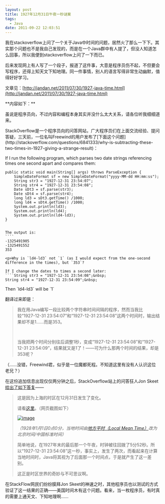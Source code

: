 ```yaml
---
layout: post
title: 1927年12月31日午夜一秒谜案
tags:
  - Java
date: 2011-09-22 12:03:51
---
```


我在stackoverflow上问了一个关于Java中时间的问题，居然火了那么一下下。其实那个问题也不是我自己发现的，而是在一个Java群中有人提了，但没人知道怎么回事，所以我便到stackoverflow上问了一下而已。

后来发现网上有人写了一个段子，报道了这件事，大意是程序员伤不起，不但要会写程序，还得上知天文下知地理。同一件事情，别人的语言写得非常生动幽默，值得好好学习。

文章见：[http://jandan.net/2011/07/30/1927-java-time.html](http://jandan.net/2011/07/30/1927-java-time.html)

<span id="more-349"></span>
<p>**内容如下：**

虽说是程序员向，不过内容和编程本身其实并没什么太大关系，请各位听我细细道来。
<p>StackOverflow是一个程序员向的问答网站，广大程序员们在上面交流经验、提问答疑，三天前，一位名叫Freewind的用户发布了[下面这个问题](http://stackoverflow.com/questions/6841333/why-is-subtracting-these-two-times-in-1927-giving-a-strange-result)：
<p>If I run the following program, which parses two date strings referencing times one second apart and compares them: 

    public static void main(String[] args) throws ParseException {
        SimpleDateFormat sf = new SimpleDateFormat("yyyy-MM-dd HH:mm:ss");  
        String str3 = "1927-12-31 23:54:07";  
        String str4 = "1927-12-31 23:54:08";  
        Date sDt3 = sf.parse(str3);  
        Date sDt4 = sf.parse(str4);  
        long ld3 = sDt3.getTime() /1000;
        long ld4 = sDt4.getTime() /1000;
        System.out.println(ld3);  
        System.out.println(ld4);  
        System.out.println(ld4-ld3);
    } 
    

    The output is:
    ````
    -1325491905
    -1325491552
    353
    
    <p>Why is `ld4-ld3` not `1` (as I would expect from the one-second difference in the times), but `353`? 

    If I change the dates to times a second later:
    ````String str3 = "1927-12-31 23:54:08";&nbsp; 
    String str4 = "1927-12-31 23:54:09";&nbsp; 

<p>Then `ld4-ld3` will be `1` 

<p>翻译过来即是： 

> 我在用Java编写一段比较两个字符串时间间隔的程序，然而当我比较“1927-12-31 23:54:07”和“1927-12-31 23:54:08”这两个时间时，输出结果却不是1……而是353。 
> 
> &nbsp;
> 
> 当我把两个时间分别往后调整1秒，变成“1927-12-31 23:54:08”和“1927-12-31 23:54:09”，结果就又是1了！——可为什么那两个时间的结果，却是353呢？

（……没错，Freewind君，似乎是一位魔都死程。不知道这里有没有人认识这位老兄？） 

在这份追加信息出现仅仅两分钟之后，StackOverflow站上的问答狂人Jon Skeet[给出了如下答复](http://stackoverflow.com/questions/6841333/why-is-subtracting-these-two-times-in-1927-giving-a-strange-result/6841479#6841479)—— 

> 这是因为上海的时区在12月31日发生了变化。 
> 
> 请看[这里](http://www.timeanddate.com/worldclock/clockchange.html?n=237&amp;year=1927)。（网页截图如下）
> 
> [![image](http://freewind.me/wp-content/uploads/2011/09/image_thumb20.png "image")](http://freewind.me/wp-content/uploads/2011/09/image20.png)
> 
> _（1928年1月1日0点0分，当地时间由[地方平时（Local Mean Time）](http://baike.baidu.com/view/2553310.htm)改为北京时间/中国标准时间）_ 
> 
> 简单地说，在1927年末的最后那一个午夜，时钟被往回拨了5分52秒。所以“1927-12-31 23:54:08”这一秒，事实上，发生了两次，而看起来在计算当地时间时，Java将其视为了后面那一个时间点，于是就产生了这一差别。 
> 
> 这正是时区世界的奇妙与不可思议啊。

在StackFlow网民们纷纷膜拜Jon Skeet的神速之时，其他程序员也以测试的方式验证了这一结果的正确——美国时间木有这个问题。看来，当一枚程序员，有时真的需要上通天文、下知地理啊……